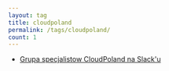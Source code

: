 ```yaml
---
layout: tag
title: cloudpoland
permalink: /tags/cloudpoland/
count: 1
---
```


- [Grupa specjalistow CloudPoland na Slack'u](https://blog.justcloud.pl/grupa-specjalistow-cloudpoland-na-slacku)

